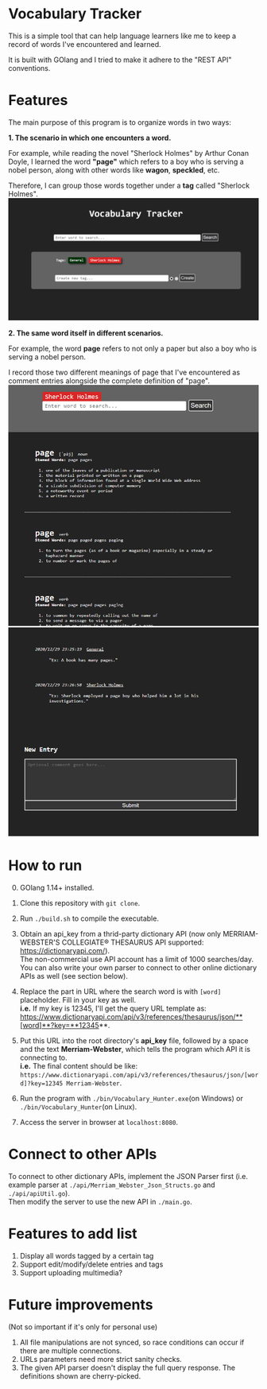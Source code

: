 # Vocabulary Tracker

This is a simple tool that can help language learners like me to keep a record of words I've encountered and learned.<br>

It is built with GOlang and I tried to make it adhere to the "REST API" conventions.

# Features
The main purpose of this program is to organize words in two ways:

**1. The scenario in which one encounters a word.**<br>

For example, while reading the novel "Sherlock Holmes" by Arthur Conan Doyle, I learned the word **"page"** which refers to a boy who is serving a nobel person, along with  other words like **wagon**, **speckled**, etc.

Therefore, I can group those words together under a **tag** called "Sherlock Holmes".
![HomePage](https://github.com/Hackerry/Vocabulary_Tracker/blob/main/imgs/HomePage.png?raw=true)

**2. The same word itself in different scenarios.**<br>

For example, the word **page** refers to not only a paper but also a boy who is serving a nobel person.

I record those two different meanings of page that I've encountered as comment entries alongside the complete definition of "page".
![SearchPage](https://github.com/Hackerry/Vocabulary_Tracker/blob/main/imgs/SearchPage.png?raw=true)
![Entries](https://github.com/Hackerry/Vocabulary_Tracker/blob/main/imgs/Entries.png?raw=true)

# How to run
0. GOlang 1.14+ installed.

1. Clone this repository with `git clone`.

2. Run `./build.sh` to compile the executable.

3. Obtain an api_key from a thrid-party dictionary API (now only MERRIAM-WEBSTER'S COLLEGIATE® THESAURUS API supported: https://dictionaryapi.com/).<br>
   The non-commercial use API account has a limit of 1000 searches/day. You can also write your own parser to connect to other online dictionary APIs as well (see section below).
   
4. Replace the part in URL where the search word is with `[word]` placeholder. Fill in your key as well.<br>
   **i.e.** If my key is 12345, I'll get the query URL template as: https://www.dictionaryapi.com/api/v3/references/thesaurus/json/**[word]**?key=**12345**.
   
5. Put this URL into the root directory's **api_key** file, followed by a space and the text **Merriam-Webster**, which tells the program which API it is connecting to.<br>
   **i.e.** The final content should be like: `https://www.dictionaryapi.com/api/v3/references/thesaurus/json/[word]?key=12345 Merriam-Webster`.
   
6. Run the program with `./bin/Vocabulary_Hunter.exe`(on Windows) or `./bin/Vocabulary_Hunter`(on Linux).

7. Access the server in browser at `localhost:8080`.

# Connect to other APIs
To connect to other dictionary APIs, implement the JSON Parser first (i.e. example parser at `./api/Merriam_Webster_Json_Structs.go` and `./api/apiUtil.go`).<br>
Then modify the server to use the new API in `./main.go`.

# Features to add list
1. Display all words tagged by a certain tag
2. Support edit/modify/delete entries and tags
3. Support uploading multimedia?

# Future improvements

(Not so important if it's only for personal use)

1. All file manipulations are not synced, so race conditions can occur if there are multiple connections.
2. URLs parameters need more strict sanity checks.
3. The given API parser doesn't display the full query response. The definitions shown are cherry-picked.
